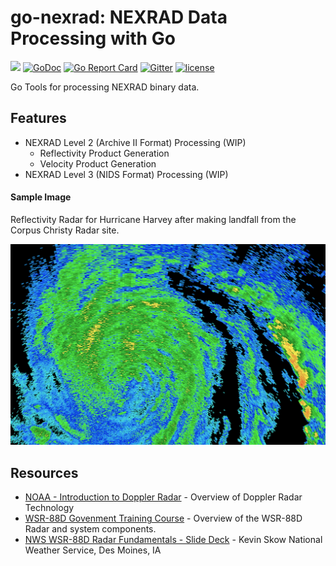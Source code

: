 # go-nexrad: NEXRAD Data Processing with Go

![](https://img.shields.io/badge/status-alpha-red.svg?style=flat-square)
[![GoDoc](http://img.shields.io/badge/go-documentation-blue.svg?style=flat-square)](http://godoc.org/github.com/bwiggs/go-nexrad)
[![Go Report Card](https://goreportcard.com/badge/github.com/bwiggs/go-nexrad?style=flat-square)](https://goreportcard.com/report/github.com/bwiggs/go-nexrad)
[![Gitter](https://img.shields.io/gitter/room/bwiggs/go-nexrad.svg?style=flat-square)](https://gitter.im/bwiggs/go-nexrad)
[![license](https://img.shields.io/github/license/bwiggs/go-nexrad.svg?style=flat-square)](https://raw.githubusercontent.com/bwiggs/go-nexrad/master/LICENSE)

Go Tools for processing NEXRAD binary data. 

## Features

- NEXRAD Level 2 (Archive II Format) Processing (WIP)
	- Reflectivity Product Generation
	- Velocity Product Generation
- NEXRAD Level 3 (NIDS Format) Processing (WIP)

#### Sample Image

Reflectivity Radar for Hurricane Harvey after making landfall from the Corpus Christy Radar site.

![Hurricane Harvey after landfall](screenshot.png)


## Resources

- [NOAA - Introduction to Doppler Radar](http://www.srh.noaa.gov/jetstream/doppler/doppler_intro.html) - Overview of Doppler Radar Technology
- [WSR-88D Govenment Training Course](http://training.weather.gov/wdtd/courses/rac/intro/rda/index.html) - Overview of the WSR-88D Radar and system components.
- [NWS WSR-88D Radar Fundamentals - Slide Deck](https://www.meteor.iastate.edu/classes/mt432/lectures/ISURadarTalk_NWS_2013.pdf) - Kevin Skow National Weather Service, Des Moines, IA
